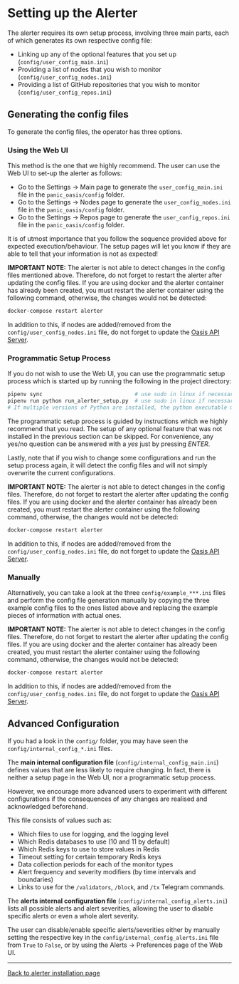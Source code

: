 # Setting up the Alerter

The alerter requires its own setup process, involving three main parts, each of which generates its own respective config file:

- Linking up any of the optional features that you set up (`config/user_config_main.ini`)
- Providing a list of nodes that you wish to monitor (`config/user_config_nodes.ini`)
- Providing a list of GitHub repositories that you wish to monitor (`config/user_config_repos.ini`)

## Generating the config files

To generate the config files, the operator has three options.

### Using the Web UI

This method is the one that we highly recommend. The user can use the Web UI to set-up the alerter as follows:

- Go to the Settings &rarr; Main page to generate the `user_config_main.ini` file in the `panic_oasis/config` folder.
- Go to the Settings &rarr; Nodes page to generate the `user_config_nodes.ini` file in the `panic_oasis/config` folder.
- Go to the Settings &rarr; Repos page to generate the `user_config_repos.ini` file in the `panic_oasis/config` folder.

It is of utmost importance that you follow the sequence provided above for expected execution/behaviour. The setup pages will let you know if they are able to tell that your information is not as expected!

**IMPORTANT NOTE:** The alerter is not able to detect changes in the config files mentioned above. Therefore, do not forget to restart the alerter after updating the config files. If you are using docker and the alerter container has already been created, you must restart the alerter container using the following command, otherwise, the changes would not be detected:

```bash
docker-compose restart alerter
```

In addition to this, if nodes are added/removed from the `config/user_config_nodes.ini` file, do not forget to update the [Oasis API Server](https://github.com/SimplyVC/oasis_api_server).

### Programmatic Setup Process

If you do not wish to use the Web UI, you can use the programmatic setup process which is started up by running the following in the project directory:

```bash
pipenv sync                             # use sudo in linux if necessary
pipenv run python run_alerter_setup.py  # use sudo in linux if necessary
# If multiple versions of Python are installed, the python executable may be `python3.6`, `python3.7`, etc.
```

The programmatic setup process is guided by instructions which we highly recommend that you read. The setup of any optional feature that was not installed in the previous section can be skipped. For convenience, any yes/no question can be answered with a *yes* just by pressing *ENTER*.

Lastly, note that if you wish to change some configurations and run the setup process again, it will detect the config files and will not simply overwrite the current configurations.

**IMPORTANT NOTE:** The alerter is not able to detect changes in the config files. Therefore, do not forget to restart the alerter after updating the config files. If you are using docker and the alerter container has already been created, you must restart the alerter container using the following command, otherwise, the changes would not be detected:

```bash
docker-compose restart alerter
```

In addition to this, if nodes are added/removed from the `config/user_config_nodes.ini` file, do not forget to update the [Oasis API Server](https://github.com/SimplyVC/oasis_api_server).

### Manually

Alternatively, you can take a look at the three `config/example_***.ini` files and perform the config file generation manually by copying the three example config files to the ones listed above and replacing the example pieces of information with actual ones.

**IMPORTANT NOTE:** The alerter is not able to detect changes in the config files. Therefore, do not forget to restart the alerter after updating the config files. If you are using docker and the alerter container has already been created, you must restart the alerter container using the following command, otherwise, the changes would not be detected:

```bash
docker-compose restart alerter
```

In addition to this, if nodes are added/removed from the `config/user_config_nodes.ini` file, do not forget to update the [Oasis API Server](https://github.com/SimplyVC/oasis_api_server).

## Advanced Configuration

If you had a look in the `config/` folder, you may have seen the `config/internal_config_*.ini` files.

The **main internal configuration file** (`config/internal_config_main.ini`) defines values that are less likely to require changing. In fact, there is neither a setup page in the Web UI, nor a programmatic setup process.

However, we encourage more advanced users to experiment with different configurations if the consequences of any changes are realised and acknowledged beforehand.

This file consists of values such as:
- Which files to use for logging, and the logging level
- Which Redis databases to use (10 and 11 by default)
- Which Redis keys to use to store values in Redis
- Timeout setting for certain temporary Redis keys
- Data collection periods for each of the monitor types
- Alert frequency and severity modifiers (by time intervals and boundaries)
- Links to use for the `/validators`, `/block`, and `/tx` Telegram commands.

The **alerts internal configuration file** (`config/internal_config_alerts.ini`) lists all possible alerts and alert severities, allowing the user to disable specific alerts or even a whole alert severity.
 
The user can disable/enable specific alerts/severities either by manually setting the respective key in the `config/internal_config_alerts.ini` file from `True` to `False`, or by using the Alerts &rarr; Preferences page of the Web UI.

---
[Back to alerter installation page](INSTALL_AND_RUN.md)